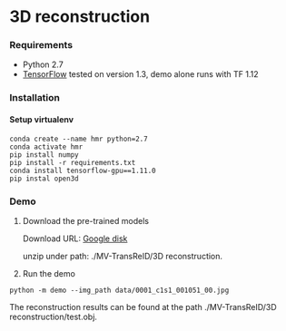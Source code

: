 # 3D reconstruction

### Requirements
- Python 2.7
- [TensorFlow](https://www.tensorflow.org/) tested on version 1.3, demo alone runs with TF 1.12

### Installation

#### Setup virtualenv
```
conda create --name hmr python=2.7
conda activate hmr
pip install numpy
pip install -r requirements.txt
conda install tensorflow-gpu==1.11.0
pip instal open3d 
```


### Demo

1. Download the pre-trained models

   Download URL: [Google disk](https://drive.google.com/file/d/19nymcyBRBL5i0i-TByR9O4yTeuNU5DA5/view?usp=sharing)
   
   unzip under path: ./MV-TransReID/3D reconstruction.

3. Run the demo
```
python -m demo --img_path data/0001_c1s1_001051_00.jpg
```
The reconstruction results can be found at the path ./MV-TransReID/3D reconstruction/test.obj.


